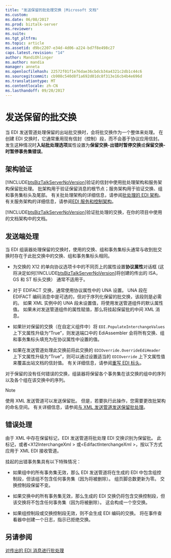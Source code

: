 ```yaml
---
title: "发送保留的批处理交换 |Microsoft 文档"
ms.custom: 
ms.date: 06/08/2017
ms.prod: biztalk-server
ms.reviewer: 
ms.suite: 
ms.tgt_pltfrm: 
ms.topic: article
ms.assetid: d9bc2207-e34d-4d06-a224-bd7f8e498c27
caps.latest.revision: "14"
author: MandiOhlinger
ms.author: mandia
manager: anneta
ms.openlocfilehash: 22572f01f1e76dae36cbdcb34a4321c2db1c44c6
ms.sourcegitcommit: cb908c540d8f1a692d01dc8f313e16cb4b4e696d
ms.translationtype: MT
ms.contentlocale: zh-CN
ms.lasthandoff: 09/20/2017
---
```

# <a name="sending-a-preserved-batch-interchange"></a>发送保留的批交换
当 EDI 发送管道处理保留的出站批交换时，会将批交换作为一个整体来处理。 在创建 EDI 交换时，它通常重用现有信封（控制）段，而不会基于协议应用信封。 发生这种情况时**入站批处理选项**属性设置为**保留交换-出错时暂停交换**或**保留交换-时暂停事务集错误**。  
  
## <a name="schema-validation"></a>架构验证  
 [!INCLUDE[btsBizTalkServerNoVersion](../includes/btsbiztalkservernoversion-md.md)]验证的信封中使用批处理架构和服务架构保留批处理。 批架构用于验证保留消息的根节点；服务架构用于验证交换、组和事务集标头及尾部。 有关批处理架构的详细信息，请参阅[批处理的 EDI 架构](../core/edi-batch-schemas.md)。 有关服务架构的详细信息，请参阅[EDI 服务和控制架构](../core/edi-service-and-control-schemas.md)。  
  
 [!INCLUDE[btsBizTalkServerNoVersion](../includes/btsbiztalkservernoversion-md.md)]验证批处理的交换，在你的项目中使用的文档架构中的文档。  
  
## <a name="send-side-processing"></a>发送端处理  
 当 EDI 组装器处理保留的交换时，使用的交换、组和事务集标头通常与收到批交换时存在于此批交换中的交换、组和事务集标头相同。  
  
-   为交换的 X12 的单向协议选项卡中的不同页上的属性设置**协议属性**对话框 (这将决定如何[!INCLUDE[btsBizTalkServerNoVersion](../includes/btsbiztalkservernoversion-md.md)]将创建的传出的 ISA，GS 和 ST 标头交换） 通常不适用于。  
  
-   对于 EDIFACT 交换，通常使用协议属性中的 UNA 设置。 UNA 段在 EDIFACT 编码消息中是可选的，但对于序列化保留的批交换，该段则是必需的。 如果 XML 实例中的 UNA 段未设置值，将使用发送管道组件的默认属性值。 如果未对发送管道组件的属性赋值，那么将挂起保留批的中间 XML 消息。  
  
-   如果针对保留的交换（在自定义组件中）将 `EDI.PopulateInterchangeValues` 上下文属性升级为“True”，则发送端口中的 EdiAssembler 会将所有交换、组和事务集标头填充为在协议属性中设置的值。  
  
-   如果在发送管道处理此交换前将此交换的 `EDIOverride.OverrideEdiHeader` 上下文属性升级为“True”，则可以通过设置适当的 `EDIOverride` 上下文属性值来覆盖出站文档的信封值。 有关详细信息，请参阅[重写 EDI 标头](../core/overriding-edi-headers.md)。  
  
 对于保留的没有任何错误的交换，组装器将保留各个事务集在该交换的组中的序列以及各个组在该交换中的序列。  
  
> [!NOTE]
>  使用 XML 发送管道可以发送保留批。 但是，若要执行此操作，您需要更改批架构的命名空间。 有关详细信息，请参阅[与 XML 发送管道发送保留批处理](../core/sending-a-preserved-batch-with-an-xml-send-pipeline.md)。  
  
## <a name="error-processing"></a>错误处理  
 由于 XML 中存在保留标记，EDI 发送管道将批处理 EDI 交换识别为保留批。 此标记，或者\<X12InterchangeXml > 或\<EdifactInterchangeXml >，按以下方式应用于 XML EDI 接收管道。  
  
 挂起的出错事务集具有以下特殊情况：  
  
-   如果组中的所有事务集无效，那么 EDI 发送管道将在生成的 EDI 中包含组控制段，但该组不包含任何事务集（因为将被删除）。 组页脚总数更新为零。 交换控制段保留不变。  
  
-   如果交换中的所有事务集无效，那么生成的 EDI 交换仍将包含交换控制段，但该交换将不包含任何事务集（因为将被删除）。 这会构成一个空交换。  
  
-   如果组控制段或交换控制段无效，则不会生成 EDI 编码的交换。 将在事件查看器中创建一个日志，指示已拒绝交换。  
  
## <a name="see-also"></a>另请参阅  
 [对传出的 EDI 消息进行批处理](../core/batching-outgoing-edi-messages.md)